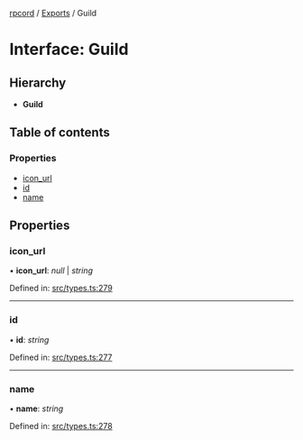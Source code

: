 [rpcord](../README.md) / [Exports](../modules.md) / Guild

# Interface: Guild

## Hierarchy

* **Guild**

## Table of contents

### Properties

- [icon\_url](guild.md#icon_url)
- [id](guild.md#id)
- [name](guild.md#name)

## Properties

### icon\_url

• **icon\_url**: *null* \| *string*

Defined in: [src/types.ts:279](https://github.com/DjDeveloperr/RPCord/blob/51e0bc3/src/types.ts#L279)

___

### id

• **id**: *string*

Defined in: [src/types.ts:277](https://github.com/DjDeveloperr/RPCord/blob/51e0bc3/src/types.ts#L277)

___

### name

• **name**: *string*

Defined in: [src/types.ts:278](https://github.com/DjDeveloperr/RPCord/blob/51e0bc3/src/types.ts#L278)
